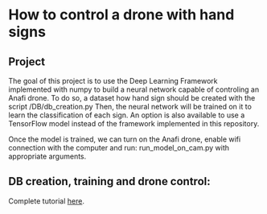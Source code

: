 # How to control a drone with hand signs

## Project

The goal of this project is to use the Deep Learning Framework implemented with numpy to build a neural network capable of controling an Anafi drone.
To do so, a dataset how hand sign should be created with the script /DB/db_creation.py
Then, the neural network will be trained on it to learn the classification of each sign.
An option is also available to use a TensorFlow model instead of the framework implemented in this repository.

Once the model is trained, we can turn on the Anafi drone, enable wifi connection with the computer and run: run_model_on_cam.py with appropriate arguments.

## DB creation, training and drone control:

Complete tutorial [here](https://apiquet.com/2020/08/21/neural-network-from-scratch-part-4/).

